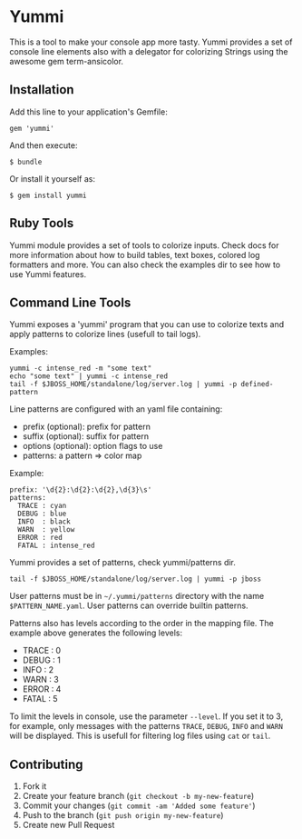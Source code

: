 # Yummi

This is a tool to make your console app more tasty. Yummi provides a set of console line elements
also with a delegator for colorizing Strings using the awesome gem term-ansicolor.

## Installation

Add this line to your application's Gemfile:

    gem 'yummi'

And then execute:

    $ bundle

Or install it yourself as:

    $ gem install yummi

## Ruby Tools

Yummi module provides a set of tools to colorize inputs. Check docs for more information
about how to build tables, text boxes, colored log formatters and more. You can also check
the examples dir to see how to use Yummi features.

## Command Line Tools

Yummi exposes a 'yummi' program that you can use to colorize texts and apply
patterns to colorize lines (usefull to tail logs).

Examples:

    yummi -c intense_red -m "some text"
    echo "some text" | yummi -c intense_red
    tail -f $JBOSS_HOME/standalone/log/server.log | yummi -p defined-pattern

Line patterns are configured with an yaml file containing:

  * prefix  (optional): prefix for pattern
  * suffix  (optional): suffix for pattern
  * options (optional): option flags to use
  * patterns: a pattern => color map

Example:

    prefix: '\d{2}:\d{2}:\d{2},\d{3}\s'
    patterns:
      TRACE : cyan
      DEBUG : blue
      INFO  : black
      WARN  : yellow
      ERROR : red
      FATAL : intense_red

Yummi provides a set of patterns, check yummi/patterns dir.

    tail -f $JBOSS_HOME/standalone/log/server.log | yummi -p jboss

User patterns must be in `~/.yummi/patterns` directory with the name `$PATTERN_NAME.yaml`. User patterns can override builtin patterns.

Patterns also has levels according to the order in the mapping file. The example above generates the following levels:

- TRACE : 0
- DEBUG : 1
- INFO  : 2
- WARN  : 3
- ERROR : 4
- FATAL : 5

To limit the levels in console, use the parameter `--level`. If you set it to 3, for example, only messages with the patterns `TRACE`, `DEBUG`, `INFO` and `WARN` will be displayed. This is usefull for filtering log files using `cat` or `tail`.

## Contributing

1. Fork it
2. Create your feature branch (`git checkout -b my-new-feature`)
3. Commit your changes (`git commit -am 'Added some feature'`)
4. Push to the branch (`git push origin my-new-feature`)
5. Create new Pull Request
